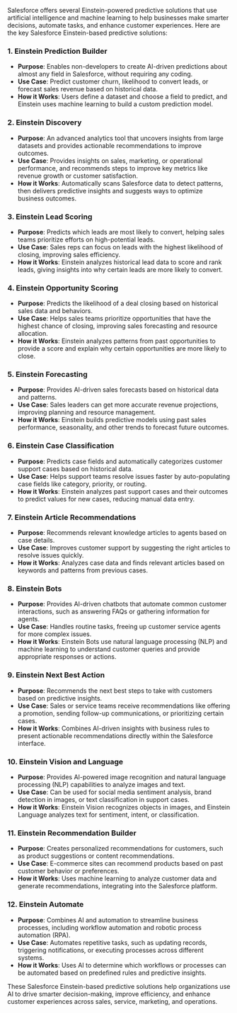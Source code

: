 Salesforce offers several Einstein-powered predictive solutions that use artificial intelligence and machine learning to help businesses make smarter decisions, automate tasks, and enhance customer experiences. Here are the key Salesforce Einstein-based predictive solutions:

### 1. **Einstein Prediction Builder**
   - **Purpose**: Enables non-developers to create AI-driven predictions about almost any field in Salesforce, without requiring any coding.
   - **Use Case**: Predict customer churn, likelihood to convert leads, or forecast sales revenue based on historical data.
   - **How it Works**: Users define a dataset and choose a field to predict, and Einstein uses machine learning to build a custom prediction model.

### 2. **Einstein Discovery**
   - **Purpose**: An advanced analytics tool that uncovers insights from large datasets and provides actionable recommendations to improve outcomes.
   - **Use Case**: Provides insights on sales, marketing, or operational performance, and recommends steps to improve key metrics like revenue growth or customer satisfaction.
   - **How it Works**: Automatically scans Salesforce data to detect patterns, then delivers predictive insights and suggests ways to optimize business outcomes.

### 3. **Einstein Lead Scoring**
   - **Purpose**: Predicts which leads are most likely to convert, helping sales teams prioritize efforts on high-potential leads.
   - **Use Case**: Sales reps can focus on leads with the highest likelihood of closing, improving sales efficiency.
   - **How it Works**: Einstein analyzes historical lead data to score and rank leads, giving insights into why certain leads are more likely to convert.

### 4. **Einstein Opportunity Scoring**
   - **Purpose**: Predicts the likelihood of a deal closing based on historical sales data and behaviors.
   - **Use Case**: Helps sales teams prioritize opportunities that have the highest chance of closing, improving sales forecasting and resource allocation.
   - **How it Works**: Einstein analyzes patterns from past opportunities to provide a score and explain why certain opportunities are more likely to close.

### 5. **Einstein Forecasting**
   - **Purpose**: Provides AI-driven sales forecasts based on historical data and patterns.
   - **Use Case**: Sales leaders can get more accurate revenue projections, improving planning and resource management.
   - **How it Works**: Einstein builds predictive models using past sales performance, seasonality, and other trends to forecast future outcomes.

### 6. **Einstein Case Classification**
   - **Purpose**: Predicts case fields and automatically categorizes customer support cases based on historical data.
   - **Use Case**: Helps support teams resolve issues faster by auto-populating case fields like category, priority, or routing.
   - **How it Works**: Einstein analyzes past support cases and their outcomes to predict values for new cases, reducing manual data entry.

### 7. **Einstein Article Recommendations**
   - **Purpose**: Recommends relevant knowledge articles to agents based on case details.
   - **Use Case**: Improves customer support by suggesting the right articles to resolve issues quickly.
   - **How it Works**: Analyzes case data and finds relevant articles based on keywords and patterns from previous cases.

### 8. **Einstein Bots**
   - **Purpose**: Provides AI-driven chatbots that automate common customer interactions, such as answering FAQs or gathering information for agents.
   - **Use Case**: Handles routine tasks, freeing up customer service agents for more complex issues.
   - **How it Works**: Einstein Bots use natural language processing (NLP) and machine learning to understand customer queries and provide appropriate responses or actions.

### 9. **Einstein Next Best Action**
   - **Purpose**: Recommends the next best steps to take with customers based on predictive insights.
   - **Use Case**: Sales or service teams receive recommendations like offering a promotion, sending follow-up communications, or prioritizing certain cases.
   - **How it Works**: Combines AI-driven insights with business rules to present actionable recommendations directly within the Salesforce interface.

### 10. **Einstein Vision and Language**
   - **Purpose**: Provides AI-powered image recognition and natural language processing (NLP) capabilities to analyze images and text.
   - **Use Case**: Can be used for social media sentiment analysis, brand detection in images, or text classification in support cases.
   - **How it Works**: Einstein Vision recognizes objects in images, and Einstein Language analyzes text for sentiment, intent, or classification.

### 11. **Einstein Recommendation Builder**
   - **Purpose**: Creates personalized recommendations for customers, such as product suggestions or content recommendations.
   - **Use Case**: E-commerce sites can recommend products based on past customer behavior or preferences.
   - **How it Works**: Uses machine learning to analyze customer data and generate recommendations, integrating into the Salesforce platform.

### 12. **Einstein Automate**
   - **Purpose**: Combines AI and automation to streamline business processes, including workflow automation and robotic process automation (RPA).
   - **Use Case**: Automates repetitive tasks, such as updating records, triggering notifications, or executing processes across different systems.
   - **How it Works**: Uses AI to determine which workflows or processes can be automated based on predefined rules and predictive insights.

These Salesforce Einstein-based predictive solutions help organizations use AI to drive smarter decision-making, improve efficiency, and enhance customer experiences across sales, service, marketing, and operations.